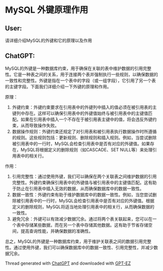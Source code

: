 # MySQL 外键原理作用

## User:

请详细介绍MySQL的外键和它的原理以及作用


## ChatGPT:

MySQL的外键是一种数据库约束，用于确保在关联的表中维护数据的引用完整性。它是一种表之间的关系，用于连接两个表并强制执行一些规则，以确保数据的一致性和完整性。外键是指在一个表中的字段（或一组字段），它引用了另一个表的主键字段。下面我们详细介绍一下外键的原理和作用。

原理：
<ol><li>外键约束：外键约束要求在引用表中的外键列中插入的值必须在被引用表的主键列中存在。这样可以确保引用表中的外键值始终与被引用表中的主键值匹配。如果在引用表中插入一个不存在于被引用表主键中的值，将会违反外键约束，从而导致操作失败。</li><li>数据操作规则：外键约束还规定了对引用表和被引用表执行数据操作时所遵循的规则。这些规则包括：更新规则、删除规则和插入规则。例如，当尝试删除被引用表中的一行时，MySQL会检查引用表中是否有对应的外键值。如果存在，MySQL将根据定义的删除规则（如CASCADE、SET NULL等）来处理引用表中的相关行。</li></ol>
作用：
<ol><li>引用完整性：通过使用外键，我们可以确保在两个关联表之间维护数据的引用完整性。外键约束确保引用表中的外键值与被引用表中的主键值匹配。这有助于防止在引用表中插入无效的数据，从而确保数据库中的数据一致性。</li><li>数据一致性：外键约束有助于维护数据库中的数据一致性。例如，当您尝试删除被引用表中的一行时，MySQL会检查引用表中是否有对应的外键值。根据定义的删除规则，MySQL将适当地处理引用表中的相关行，从而确保数据的一致性。</li><li>避免冗余：外键可以有效减少数据冗余。通过将两个表关联起来，您可以在一个表中存储某些数据，而在另一个表中存储其他数据。这有助于节省存储空间，提高查询性能，并确保数据的准确性。</li></ol>
总之，MySQL的外键是一种数据库约束，用于维护关联表之间的数据引用完整性。通过使用外键，我们可以确保数据库中的数据一致性、引用完整性，并减少数据冗余。

Thread generated with <a href="https://chat.openai.com">ChatGPT</a> and downloaded with <a href="https://gptez.xyz">GPT-EZ</a>